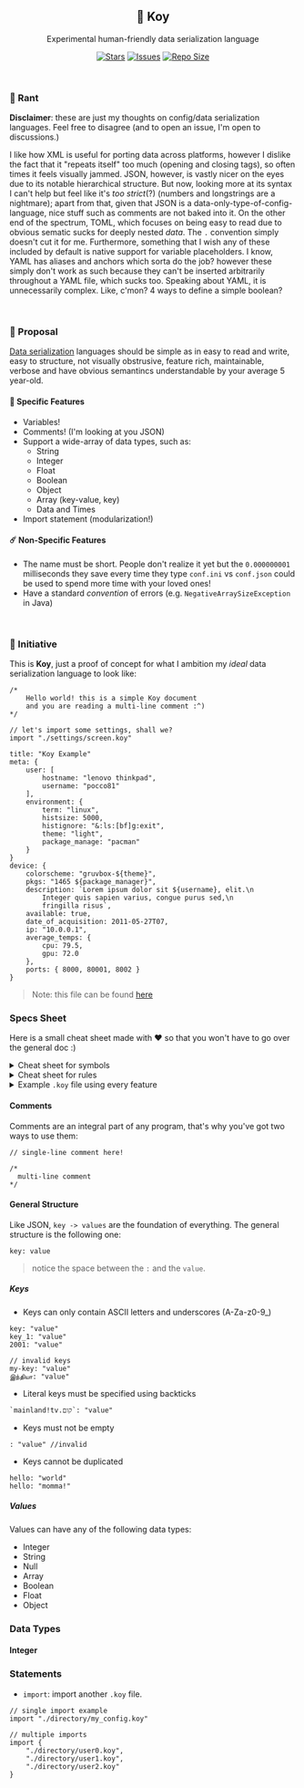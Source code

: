 <p align="center">
  <h2 align="center">🎏 Koy</h2>
</p>

<p align="center">
	Experimental human-friendly data serialization language
</p>

<p align="center">
	<a href="https://github.com/Pocco81/koy-lang/stargazers">
		<img alt="Stars" src="https://img.shields.io/github/stars/Pocco81/koy-lang?style=for-the-badge&logo=starship&color=C9CBFF&logoColor=D9E0EE&labelColor=302D41"></a>
	<a href="https://github.com/Pocco81/koy-lang/issues">
		<img alt="Issues" src="https://img.shields.io/github/issues/Pocco81/koy-lang?style=for-the-badge&logo=bilibili&color=F5E0DC&logoColor=D9E0EE&labelColor=302D41"></a>
	<a href="https://github.com/Pocco81/koy-lang">
		<img alt="Repo Size" src="https://img.shields.io/github/repo-size/Pocco81/koy-lang?color=%23DDB6F2&label=SIZE&logo=codesandbox&style=for-the-badge&logoColor=D9E0EE&labelColor=302D41"/></a>
</p>

&nbsp;

### 📣 Rant

**Disclaimer**: these are just my thoughts on config/data serialization languages. Feel free to disagree (and to open an issue, I'm open to discussions.)

I like how XML is useful for porting data across platforms, however I dislike the fact that it "repeats itself" too much (opening and closing tags), so often times it feels visually jammed. JSON, however, is vastly nicer on the eyes due to its notable hierarchical structure. But now, looking more at its syntax I can't help but feel like it's _too strict_(?) (numbers and longstrings are a nightmare); apart from that, given that JSON is a data-only-type-of-config-language, nice stuff such as comments are not baked into it. On the other end of the spectrum, TOML, which focuses on being easy to read due to obvious sematic sucks for deeply nested _data_. The `.` convention simply doesn't cut it for me. Furthermore, something that I wish any of these included by default is native support for variable placeholders. I know, YAML has aliases and anchors which sorta do the job? however these simply don't work as such because they can't be inserted arbitrarily throughout a YAML file, which sucks too. Speaking about YAML, it is unnecessarily complex. Like, c'mon? 4 ways to define a simple boolean?

&nbsp;

### 🙋 Proposal

[Data serialization](https://hazelcast.com/glossary/serialization/) languages should be simple as in easy to read and write, easy to structure, not visually obstrusive, feature rich, maintainable, verbose and have obvious semantincs understandable by your average 5 year-old.

#### 📄 Specific Features

-   Variables!
-   Comments! (I'm looking at you JSON)
-   Support a wide-array of data types, such as:
    -   String
    -   Integer
    -   Float
    -   Boolean
    -   Object
    -   Array (key-value, key)
    -   Data and Times
-   Import statement (modularization!)

#### ☄️ Non-Specific Features

-   The name must be short. People don't realize it yet but the `0.000000001` milliseconds they save every time they type `conf.ini` vs `conf.json` could be used to spend more time with your loved ones!
-   Have a standard _convention_ of errors (e.g. `NegativeArraySizeException` in Java)

&nbsp;

### 👷 Initiative

This is **Koy**, just a proof of concept for what I ambition my _ideal_ data serialization language to look like:

```
/*
	Hello world! this is a simple Koy document
	and you are reading a multi-line comment :^)
*/

// let's import some settings, shall we?
import "./settings/screen.koy"

title: "Koy Example"
meta: {
	user: [
		hostname: "lenovo thinkpad",
		username: "pocco81"
	],
	environment: {
		term: "linux",
		histsize: 5000,
		histignore: "&:ls:[bf]g:exit",
		theme: "light",
		package_manage: "pacman"
	}
}
device: {
	colorscheme: "gruvbox-${theme}",
	pkgs: "1465 ${package_manager}",
	description: `Lorem ipsum dolor sit ${username}, elit.\n
		Integer quis sapien varius, congue purus sed,\n
		fringilla risus`,
	available: true,
	date_of_acquisition: 2011-05-27T07,
	ip: "10.0.0.1",
	average_temps: {
		cpu: 79.5,
		gpu: 72.0
	},
	ports: { 8000, 80001, 8002 }
}
```

> Note: this file can be found [here](https://github.com/Pocco81/koy-lang/blob/main/example.koy)

### Specs Sheet


Here is a small cheat sheet made with ❤️  so that you won't have to go over the general doc :)

<details>
    <summary>Cheat sheet for symbols</summary>
&nbsp;

<table>
<tr>
<td> Symbols </td> <td> Function </td> <td> Example </td>

</tr>
<tr>
<td> <code>//</code> </td>
<td> Single-line comment </td>
<td>

```
// hello world!
```

</td>
</tr>

<tr>
<td> <code>/**/</code> </td>
<td> Multi-line comment </td>
<td>

```
/*
	This is a multi-line comment and
	you are watcing Disney channel!
*/
```

</td>
</tr>

</tr>
<tr>
<td> <code>${}</code> </td>
<td> Call a variable </td>
<td>

```
// simple usage
name: "Michael Theodor Mouse"
hello: "Good evening ${name}"

// with arrays (using the `.` notation)
user: {
	name: "Michael",
	surnames: "Theodor Mouse"
}
hi: "Good morning ${user.name}"
```

</td>
</tr>

</tr>
<tr>
<td> <code>""</code> </td>
<td> Define a normal string </td>
<td>

```
hello: "world"
```

</td>
</tr>

</tr>
<tr>
<td> <code>""" """</code> </td>
<td> Define a multi-line string </td>
<td>

```
hello: """My name is
	Michael Theodor Mouse, but
	you can call me Peter.
"""
```

</td>
</tr>

</tr>
<tr>
<td> <code>` `</code> </td>
<td> Define a literal key </td>
<td>

```
`mainland!tv.קום`: "value"
```

</td>
</tr>

</tr>
<tr>
<td> <code>' '</code> </td>
<td> Define a literal value </td>
<td>

```
weird_path: 'pc/\fds!fd/\&24324%!@'
```

</td>
</tr>

</tr>
<tr>
<td> <code>{}</code> </td>
<td> Define an array </td>
<td>

```
metadata: {
	OS: "Arch Linux",
	Kernel: "linux-hardened"
}
```

</td>
</tr>

</tr>
<tr>
<td> <code>[]</code> </td>
<td> Define an object </td>
<td>

```
user: {
	name: "Michael Theodor Mouse",
	age: 92
}
```

</td>
</tr>

</tr>
<tr>
<td> <code>import</code> </td>
<td> Import other <code>.koy</code> files </td>
<td>

```
// single import
import "./directory/settings.koy"

// multiple imports
import {
	"./directory/user0.koy",
	"./directory/user1.koy",
	"./directory/user2.koy"
}
```

</td>
</tr>

</tr>
<tr>
<td> <code><<</code> </td>
<td> Overwrite values </td>
<td>

```
// normal variables
hello: "world"
another_hello: ${hello} << "momma!"

// arrays
user: {
	name: "Michael Theodor Mouse",
	age: 93
}

laptop: {
	name: "Lenovo Thinkpad",
	owner: ${user} << {
		name: "Dominic Toretto"
	}
}
```

</td>
</tr>

</table>

<br />
</details>

<details>
    <summary>Cheat sheet for rules</summary>

<br />
</details>

<details>
    <summary>Example <code>.koy</code> file using every feature</summary>

<br />
</details>


#### Comments

Comments are an integral part of any program, that's why you've got two ways to use them:

```
// single-line comment here!

/*
  multi-line comment
*/
```

#### General Structure

Like JSON, `key -> values` are the foundation of everything. The general structure is the following one:

```
key: value
```

> notice the space between the `:` and the `value`.

##### Keys

+ Keys can only contain ASCII letters and underscores (A-Za-z0-9_)

```
key: "value"
key_1: "value"
2001: "value"

// invalid keys
my-key: "value"
இந்தியா: "value"
```

+ Literal keys must be specified using backticks

```
`mainland!tv.קום`: "value"
```

+ Keys must not be empty

```
: "value" //invalid
```

+ Keys cannot be duplicated

```
hello: "world"
hello: "momma!"
```

##### Values

Values can have any of the following data types:
+ Integer
+ String
+ Null
+ Array
+ Boolean
+ Float
+ Object

### Data Types

#### Integer


### Statements

+ `import`: import another `.koy` file.

```
// single import example
import "./directory/my_config.koy"

// multiple imports
import {
	"./directory/user0.koy",
	"./directory/user1.koy",
	"./directory/user2.koy"
}
```

